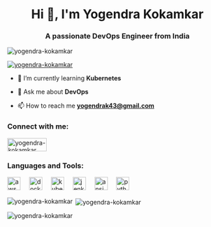 <h1 align="center">Hi 👋, I'm Yogendra Kokamkar</h1>
<h3 align="center">A passionate DevOps Engineer from India</h3>

<p align="left"> <img src="https://komarev.com/ghpvc/?username=yogendra-kokamkar&label=Profile%20views&color=0e75b6&style=flat" alt="yogendra-kokamkar" /> </p>

<p align="left"> <a href="https://github.com/ryo-ma/github-profile-trophy"><img src="https://github-profile-trophy.vercel.app/?username=yogendra-kokamkar" alt="yogendra-kokamkar" /></a> </p>

- 🌱 I’m currently learning **Kubernetes**

- 💬 Ask me about **DevOps**

- 📫 How to reach me **yogendrak43@gmail.com**

<h3 align="left">Connect with me:</h3>
<p align="left">
<a href="https://linkedin.com/in/yogendra-kokamkar" target="blank"><img align="center" src="https://img.shields.io/static/v1?message=LinkedIn&logo=linkedin&label=&color=0077B5&logoColor=white&labelColor=&style=for-the-badge" alt="yogendra-kokamkar" height="30" width="90" /></a>
</p>

<h3 align="left">Languages and Tools:</h3>
<div align="left">
  <img src="https://cdn.jsdelivr.net/gh/devicons/devicon/icons/amazonwebservices/amazonwebservices-plain-wordmark.svg" height="30" alt="aws logo"  />
  <img width="12" />
  <img src="https://cdn.jsdelivr.net/gh/devicons/devicon/icons/docker/docker-original-wordmark.svg" height="30" alt="docker logo"  />
  <img width="12" />
  <img src="https://cdn.jsdelivr.net/gh/devicons/devicon/icons/kubernetes/kubernetes-plain.svg" height="30" alt="kubernetes logo"  />
  <img width="12" />
  <img src="https://www.vectorlogo.zone/logos/jenkins/jenkins-icon.svg" height="30" alt="jenkins logo"  />
  <img width="12" />
  <img src="https://cdn.jsdelivr.net/gh/devicons/devicon/icons/ansible/ansible-original.svg" height="30" alt="ansible logo"  />
  <img width="12" />
  <img src="https://cdn.jsdelivr.net/gh/devicons/devicon/icons/python/python-original.svg" height="30" alt="python logo"  />
  <img width="12" />
</div>

<p><img align="left" src="https://github-readme-stats.vercel.app/api/top-langs?username=yogendra-kokamkar&show_icons=true&locale=en&layout=compact" alt="yogendra-kokamkar" /></p>

<p>&nbsp;<img align="center" src="https://github-readme-stats.vercel.app/api?username=yogendra-kokamkar&show_icons=true&locale=en" alt="yogendra-kokamkar" /></p>

<p><img align="center" src="https://github-readme-streak-stats.herokuapp.com/?user=yogendra-kokamkar&" alt="yogendra-kokamkar" /></p>

